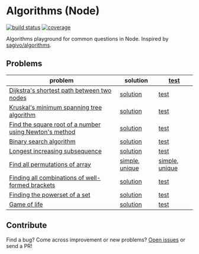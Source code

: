 # Algorithms (Node)

[![build status][build-badge]][build-url]
[![coverage][coverage-badge]][coverage-url]

[build-badge]: https://api.travis-ci.org/arrowrowe/algorithms-node.svg
[build-url]: https://travis-ci.org/arrowrowe/algorithms-node
[coverage-badge]: http://codecov.io/github/arrowrowe/algorithms-node/coverage.svg?branch=master
[coverage-url]: http://codecov.io/github/arrowrowe/algorithms-node?branch=master

Algorithms playground for common questions in Node. Inspired by [sagivo/algorithms](https://github.com/sagivo/algorithms).

## Problems
| problem | solution | [test][build-url] |
|---------|----------|-------------------|
| [Dijkstra's shortest path between two nodes](https://en.wikipedia.org/wiki/Dijkstra%27s_algorithm) | [solution](alg/dijkstra.js) | [test](test/alg/dijkstra-spec.js) |
| [Kruskal's minimum spanning tree algorithm](https://en.wikipedia.org/wiki/Kruskal%27s_algorithm) | [solution](alg/kruskal.js) | [test](test/alg/kruskal-spec.js) |
| [Find the square root of a number using Newton's method](https://en.wikipedia.org/wiki/Newton%27s_method) | [solution](alg/sqrt.js) | [test](test/alg/sqrt-spec.js) |
| [Binary search algorithm](https://en.wikipedia.org/wiki/Binary_search_algorithm) | [solution](alg/binary-search.js) | [test](test/alg/binary-search-spec.js) |
| [Longest increasing subsequence](http://en.wikipedia.org/wiki/Longest_increasing_subsequence) | [solution](alg/longest-increasing-subsequence.js) | [test](test/alg/longest-increasing-subsequence-spec.js) |
| [Find all permutations of array](https://en.wikipedia.org/wiki/Permutation) | [simple](alg/permutation/simple.js), [unique](alg/permutation/unique.js) | [simple](test/alg/permutation/simple-spec.js), [unique](test/alg/permutation/unique-spec.js) |
| [Finding all combinations of well-formed brackets](http://stackoverflow.com/questions/727707/finding-all-combinations-of-well-formed-brackets) | [solution](alg/bracket.js) | [test](test/alg/bracket-spec.js) |
| [Finding the powerset of a set](http://en.wikipedia.org/wiki/Power_set) | [solution](alg/powerset.js) | [test](test/alg/powerset-spec.js) |
| [Game of life](https://en.wikipedia.org/wiki/Conway%27s_Game_of_Life) | [solution](alg/life/evolve.js) | [test](test/alg/life/evolve-spec.js) |

## Contribute

Find a bug? Come across improvement or new problems? [Open issues](https://github.com/arrowrowe/algorithms-node/issues/new) or send a PR!
